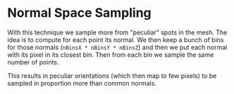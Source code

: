 Normal Space Sampling
=====================

With this technique we sample more from "peculiar" spots in the mesh. The idea
is to compute for each point its normal. We then keep a bunch of bins for those
normals (`nBinsX * nBinsY * nBinsZ`) and then we put each normal with its pixel
in its closest bin. Then from each bin we sample the same number of points.

This results in peculiar orientations (which then map to few pixels) to be
sampled in proportion more than common normals.
